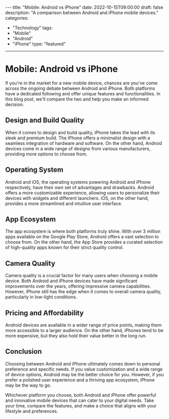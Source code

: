 --- title: "Mobile: Android vs iPhone" 
date: 2022-10-15T09:00:00 
draft: false 
description: "A comparison between Android and iPhone mobile devices." 
categories: 
  - "Technology" 
tags: 
  - "Mobile" 
  - "Android" 
  - "iPhone" 
type: "featured" 
--- 

# Mobile: Android vs iPhone

If you're in the market for a new mobile device, chances are you've come across the ongoing debate between Android and iPhone. Both platforms have a dedicated following and offer unique features and functionalities. In this blog post, we'll compare the two and help you make an informed decision.

## Design and Build Quality

When it comes to design and build quality, iPhone takes the lead with its sleek and premium build. The iPhone offers a minimalist design with a seamless integration of hardware and software. On the other hand, Android devices come in a wide range of designs from various manufacturers, providing more options to choose from.

## Operating System

Android and iOS, the operating systems powering Android and iPhone respectively, have their own set of advantages and drawbacks. Android offers a more customizable experience, allowing users to personalize their devices with widgets and different launchers. iOS, on the other hand, provides a more streamlined and intuitive user interface.

## App Ecosystem

The app ecosystem is where both platforms truly shine. With over 3 million apps available on the Google Play Store, Android offers a vast selection to choose from. On the other hand, the App Store provides a curated selection of high-quality apps known for their strict quality control.

## Camera Quality

Camera quality is a crucial factor for many users when choosing a mobile device. Both Android and iPhone devices have made significant improvements over the years, offering impressive camera capabilities. However, iPhone still has the edge when it comes to overall camera quality, particularly in low-light conditions.

## Pricing and Affordability

Android devices are available in a wider range of price points, making them more accessible to a larger audience. On the other hand, iPhones tend to be more expensive, but they also hold their value better in the long run.

## Conclusion

Choosing between Android and iPhone ultimately comes down to personal preference and specific needs. If you value customization and a wide range of device options, Android may be the better choice for you. However, if you prefer a polished user experience and a thriving app ecosystem, iPhone may be the way to go.

Whichever platform you choose, both Android and iPhone offer powerful and innovative mobile devices that can cater to your digital needs. Take your time, compare the features, and make a choice that aligns with your lifestyle and preferences.
